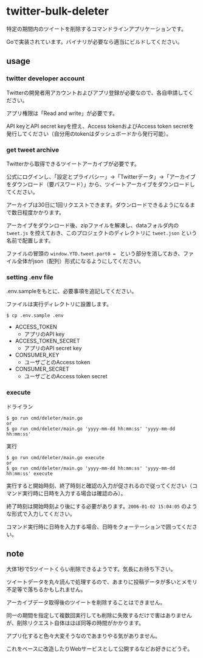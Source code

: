 # twitter-bulk-deleter

特定の期間内のツイートを削除するコマンドラインアプリケーションです。

Goで実装されています。バイナリが必要なら適当にビルドしてください。

## usage

### twitter developer account

Twitterの開発者用アカウントおよびアプリ登録が必要なので、各自申請してください。

アプリ権限は「Read and write」が必要です。

API keyとAPI secret keyを控え、Access tokenおよびAccess token secretを発行してください（自分用のtokenはダッシュボードから発行可能）。

### get tweet archive

Twitterから取得できるツイートアーカイブが必要です。

公式にログインし、「設定とプライバシー」→「Twitterデータ」→「アーカイブをダウンロード（要パスワード）」から、ツイートアーカイブをダウンロードしてください。

アーカイブは30日に1回リクエストできます。ダウンロードできるようになるまで数日程度かかります。

アーカイブをダウンロード後、zipファイルを解凍し、dataフォルダ内の `tweet.js` を控えておき、このプロジェクトのディレクトリに `tweet.json` という名前で配置します。

ファイルの冒頭の `window.YTD.tweet.part0 = ` という部分を消しておき、ファイル全体がjson（配列）形式になるようにしてください。

### setting .env file

.env.sampleをもとに、必要事項を追記してください。

ファイルは実行ディレクトリに設置します。

```
$ cp .env.sample .env
```

* ACCESS_TOKEN
  * アプリのAPI key
* ACCESS_TOKEN_SECRET
  * アプリのAPI secret key
* CONSUMER_KEY
  * ユーザごとのAccess token
* CONSUMER_SECRET
  * ユーザごとのAccess token secret

### execute

ドライラン

```
$ go run cmd/deleter/main.go
or
$ go run cmd/deleter/main.go 'yyyy-mm-dd hh:mm:ss' 'yyyy-mm-dd hh:mm:ss'
```

実行

```
$ go run cmd/deleter/main.go execute
or
$ go run cmd/deleter/main.go 'yyyy-mm-dd hh:mm:ss' 'yyyy-mm-dd hh:mm:ss' execute
```

実行すると開始時刻、終了時刻と確認の入力が促されるので従ってください（コマンド実行時に日時を入力する場合は確認のみ）。

終了時刻は開始時刻より後にする必要があります。`2006-01-02 15:04:05` のような形式で入力してください。

コマンド実行時に日時を入力する場合、日時をクォーテーションで囲ってください。

## note

大体1秒で5ツイートくらい削除できるようです。気長にお待ち下さい。

ツイートデータを丸々読んで処理するので、あまりに投稿データが多いとメモリ不足等で落ちるかもしれません。

アーカイブデータ取得後のツイートを削除することはできません。

同一の期間を指定して複数回実行しても削除に失敗するだけで害はありませんが、削除リクエスト自体はほぼ同等の時間がかかります。

アプリ化すると色々大変そうなのであまりやる気がありません。

これをベースに改造したりWebサービスとして公開するなどお好きにどうぞ。